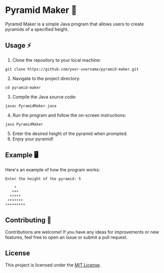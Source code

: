 <h1 align="left">Pyramid Maker 🔺</h1>

<p>Pyramid Maker is a simple Java program that allows users to create pyramids of a specified height.</p>

<h2>Usage ⚡</h2>

<ol>
  <li>Clone the repository to your local machine:</li>
</ol>

<pre><code>git clone https://github.com/your-username/pyramid-maker.git
</code></pre>

<ol start="2">
  <li>Navigate to the project directory:</li>
</ol>

<pre><code>cd pyramid-maker
</code></pre>

<ol start="3">
  <li>Compile the Java source code:</li>
</ol>

<pre><code>javac PyramidMaker.java
</code></pre>

<ol start="4">
  <li>Run the program and follow the on-screen instructions:</li>
</ol>

<pre><code>java PyramidMaker
</code></pre>

<ol start="5">
  <li>Enter the desired height of the pyramid when prompted.</li>
  <li>Enjoy your pyramid!</li>
</ol>

<h2>Example 🖥️</h2>

<p>Here's an example of how the program works:</p>

<pre><code>Enter the height of the pyramid: 5
  
    *
   ***
  *****
 *******
*********
</code></pre>

<h2>Contributing 🤝</h2>

<p>Contributions are welcome! If you have any ideas for improvements or new features, feel free to open an issue or submit a pull request.</p>

<h2>License</h2>

<p>This project is licensed under the <a href="LICENSE">MIT License</a>.</p>

